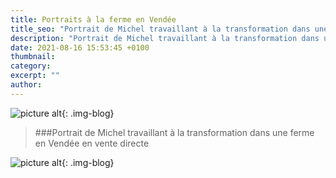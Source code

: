 ```yaml
---
title: Portraits à la ferme en Vendée
title_seo: "Portrait de Michel travaillant à la transformation dans une ferme en Vendée"
description: "Portrait de Michel travaillant à la transformation dans une ferme en Vendée"
date: 2021-08-16 15:53:45 +0100
thumbnail:
category:
excerpt: ""
author:
---
```


![picture alt](/images/LaGouriniere_PAUL_10.jpg "Portrait de Michel"){: .img-blog}

> ###Portrait de Michel travaillant à la transformation dans une ferme en Vendée en vente directe

![picture alt](/images/LaGouriniere_PAUL_11.jpg "Portrait de Michel"){: .img-blog}